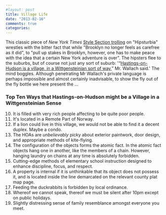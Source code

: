 ```yaml
---
#layout: post
title: Village Life
date: "2013-02-16"
comments: true
categories: 
---
```


This classic piece of _New York Times_ [Style Section trolling](http://www.nytimes.com/2013/02/17/fashion/creating-hipsturbia-in-the-suburbs-of-new-york.html?pagewanted=all&_r=1&) on "Hipsturbia" wrestles with the bitter fact that while "Brooklyn no longer feels as carefree as it did", to "pull up stakes in Brooklyn, however, one has to make peace with the idea that a certain New York adventure is over". The hipsters flee to the suburbs, but of course not just any sort of suburb: '“[Hastings-on-Hudson is a village, in a Wittgensteinian sort of way](http://www.nytimes.com/2013/02/17/fashion/creating-hipsturbia-in-the-suburbs-of-new-york.html?pagewanted=all&_r=1&),” Mr. Wallach said.' The mind boggles. Although penetrating Mr Wallach's private language is perhaps impossible and almost certainly inadvisable, to show the fly out of the fly bottle we here present the ...

### Top Ten Ways that Hastings-on-Hudson might be a Village in a Wittgensteinian Sense 

10. It is filled with very rich people affecting to be quite poor people.
9. It's located in a Remote Part of Norway. 
8. If a lion could live in this village, we would not be able to find it a decent duplex. Maybe a condo.
7. The HOAs are *unbelievably* picky about exterior paintwork, door design, and appropriate methods of kite-flying.
6. The configuration of the objects forms the atomic fact. In the atomic fact objects hang one in another, like the members of a chain. However, hanging laundry on chains at any time is absolutely forbidden.
5. Cutting-edge methods of elementary school instruction designed to enhance discipline, focus, and respect.
4. A property is internal if it is unthinkable that its object does not possess it, and is located inside the line demarcated on the relevant county plat map page.
3. Feeding the duckrabbits is forbidden by local ordinance. 
2. Whereof we cannot speak, thereof we must be silent after 10pm except on public holidays. 
1. Slightly distressing sense of family resemblance amongst everyone you meet.


